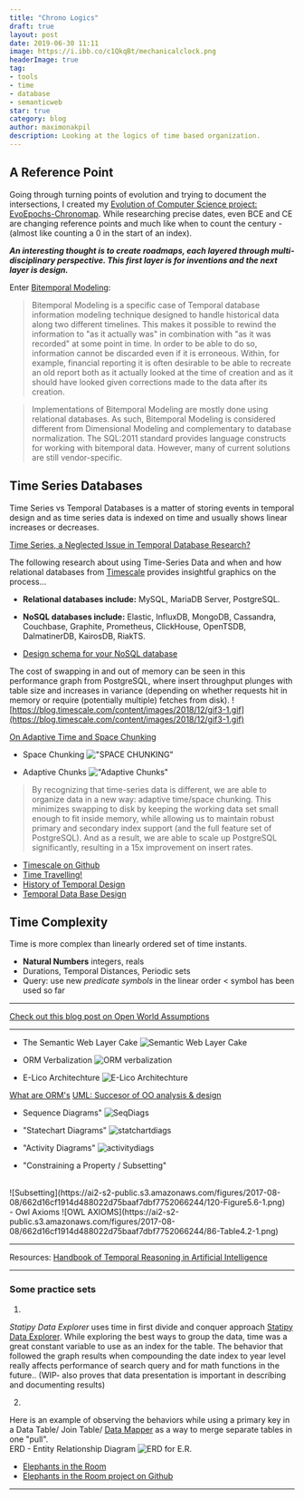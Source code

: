 ```yaml
---
title: "Chrono Logics"
draft: true
layout: post
date: 2019-06-30 11:11
image: https://i.ibb.co/c1QkqBt/mechanicalclock.png
headerImage: true
tag:
- tools
- time
- database
- semanticweb
star: true
category: blog
author: maximonakpil
description: Looking at the logics of time based organization.
---
```

## A Reference Point
Going through turning points of evolution and trying to document the intersections, I created my [Evolution of Computer Science project: EvoEpochs-Chronomap](https://mxnkpl.com/chronomap.html). While researching precise dates, even BCE and CE are changing reference points and much like when to count the century - (almost like counting a 0 in the start of an index).

_**An interesting thought is to create roadmaps, each layered through multi- disciplinary perspective. This first layer is for inventions and the next layer is design.**_

Enter [Bitemporal Modeling](https://en.wikipedia.org/wiki/Bitemporal_Modeling):
<br>
> Bitemporal Modeling is a specific case of Temporal database information modeling technique designed to handle historical data along two different timelines. This makes it possible to rewind the information to "as it actually was" in combination with "as it was recorded" at some point in time. In order to be able to do so, information cannot be discarded even if it is erroneous. Within, for example, financial reporting it is often desirable to be able to recreate an old report both as it actually looked at the time of creation and as it should have looked given corrections made to the data after its creation.

> Implementations of Bitemporal Modeling are mostly done using relational databases. As such, Bitemporal Modeling is considered different from Dimensional Modeling and complementary to database normalization. The SQL:2011 standard provides language constructs for working with bitemporal data. However, many of current solutions are still vendor-specific.


## Time Series Databases

Time Series vs Temporal Databases is a matter of storing events in temporal design and as time series data is indexed on time and usually shows linear increases or decreases.

[Time Series, a Neglected Issue in Temporal Database Research?](https://link.springer.com/chapter/10.1007%2F978-1-4471-3033-8_12)

The following research about using Time-Series Data and when and how relational databases from [Timescale](https://blog.timescale.com/time-series-data-why-and-how-to-use-a-relational-database-instead-of-nosql-d0cd6975e87c/) provides insightful graphics on the process...


- **Relational databases include:** MySQL, MariaDB Server, PostgreSQL.
- **NoSQL databases include:** Elastic, InfluxDB, MongoDB, Cassandra, Couchbase, Graphite, Prometheus, ClickHouse, OpenTSDB, DalmatinerDB, KairosDB, RiakTS.

- [Design schema for your NoSQL database](https://www.dataversity.net/how-to-design-schema-for-your-nosql-database/)

The cost of swapping in and out of memory can be seen in this performance graph from PostgreSQL, where insert throughput plunges with table size and increases in variance (depending on whether requests hit in memory or require (potentially multiple) fetches from disk).
![https://blog.timescale.com/content/images/2018/12/gif3-1.gif](https://blog.timescale.com/content/images/2018/12/gif3-1.gif)


[On Adaptive Time and Space Chunking](https://blog.timescale.com/time-series-data-why-and-how-to-use-a-relational-database-instead-of-nosql-d0cd6975e87c/)

- Space Chunking
!["SPACE CHUNKING"](https://blog.timescale.com/content/images/2018/12/image-82.png)


- Adaptive Chunks
!["Adaptive Chunks"](https://blog.timescale.com/content/images/2018/12/image-84.png)

> By recognizing that time-series data is different, we are able to organize data in a new way: adaptive time/space chunking. This minimizes swapping to disk by keeping the working data set small enough to fit inside memory, while allowing us to maintain robust primary and secondary index support (and the full feature set of PostgreSQL). And as a result, we are able to scale up PostgreSQL significantly, resulting in a 15x improvement on insert rates.

- [Timescale on Github](https://github.com/timescale/timescaledb)
- [Time Travelling!](https://fauna.com/blog/time-traveling-databases)
- [History of Temporal Design](https://www.sciencedirect.com/topics/computer-science/temporal-data-management)
- [Temporal Data Base Design](https://nftb.saturdaymp.com/temporal-database-design/)


## Time Complexity
Time is more complex than linearly ordered set of time instants.
- **Natural Numbers** integers, reals
- Durations, Temporal Distances, Periodic sets
- Query: use new _predicate symbols_ in the linear order < symbol has been used so far

***

[Check out this blog post on Open World Assumptions](https://mxnkpl.com/blog/Open-World-Assumptions/)

***


- The Semantic Web Layer Cake
![Semantic Web Layer Cake](https://ai2-s2-public.s3.amazonaws.com/figures/2017-08-08/662d16cf1914d488022d75baaf7dbf7752066244/96-Figure4.3-1.png)

- ORM Verbalization
![ORM verbalization](https://ai2-s2-public.s3.amazonaws.com/figures/2017-08-08/662d16cf1914d488022d75baaf7dbf7752066244/45-Figure2.2-1.png)

- E-Lico Architechture
![E-Lico Architechture](https://ai2-s2-public.s3.amazonaws.com/figures/2017-08-08/662d16cf1914d488022d75baaf7dbf7752066244/32-Figure1.9-1.png)

[What are ORM's](https://blog.bitsrc.io/what-is-an-orm-and-why-you-should-use-it-b2b6f75f5e2a)
[UML: Succesor of OO analysis & design](https://www.tutorialspoint.com/uml/uml_overview.htm)

- Sequence Diagrams"
![SeqDiags](https://www.tutorialspoint.com/uml/images/uml_sequence_diagram.jpg)

- "Statechart Diagrams"
![statchartdiags](https://www.tutorialspoint.com/uml/images/uml_statechart_diagram.jpg)

- "Activity Diagrams"
![activitydiags](https://www.tutorialspoint.com/uml/images/uml_activity_diagram.jpg)


- "Constraining a Property / Subsetting"
<br>
![Subsetting](https://ai2-s2-public.s3.amazonaws.com/figures/2017-08-08/662d16cf1914d488022d75baaf7dbf7752066244/120-Figure5.6-1.png)
<br>
- Owl Axioms
![OWL AXIOMS](https://ai2-s2-public.s3.amazonaws.com/figures/2017-08-08/662d16cf1914d488022d75baaf7dbf7752066244/86-Table4.2-1.png)

***

Resources:
[Handbook of Temporal Reasoning in Artificial Intelligence](https://www.semanticscholar.org/paper/Handbook-of-Temporal-Reasoning-in-Artificial-Fisher-Gabbay/eb14281c97a583248ddbff5ab71309a3849a8c78)


***

### Some practice sets

1.
_*Statipy Data Explorer*_ uses time in first divide and conquer approach [Statipy Data Explorer](https://mxnkpl.com/blog/statipy_dataexplorer/). While exploring the best ways to group the data, time was a great constant variable
to use as an index for the table. The behavior that followed the graph results when compounding the date index to year level really affects performance of search query and for math functions in the future..
(WIP- also proves that data presentation is important in describing and documenting results)
<br>

2.
Here is an example of observing the behaviors while using a primary key in a Data Table/ Join Table/ [Data Mapper](https://martinfowler.com/eaaCatalog/dataMapper.html) as a way to merge separate tables in one "pull".
<br>
ERD - Entity Relationship Diagram
![ERD for E.R.](https://i.ibb.co/yWVCN5P/er-erd.png)
<br>
- [Elephants in the Room](https://elephantsintheroom.herokuapp.com)
- [Elephants in the Room project on Github](https://github.com/mxayon/elephantsintheroom)

---
